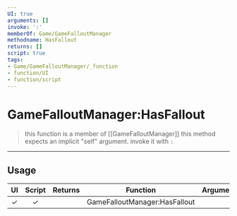 ```yaml
---
UI: true
arguments: []
invoke: ':'
memberOf: Game/GameFalloutManager
methodname: HasFallout
returns: []
script: true
tags:
- Game/GameFalloutManager/_function
- function/UI
- function/script
---
```

# GameFalloutManager:HasFallout
> this function is a member of [[GameFalloutManager]]
> this method expects an implicit "self" argument. invoke it with `:`
-----
## Usage
|  UI | Script | Returns | Function | Arguments |
|:---:|:------:|-------:|:--------:|:---------|
|✓|✓||GameFalloutManager:HasFallout||
